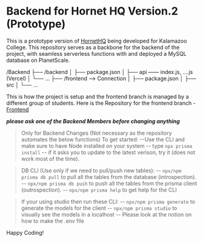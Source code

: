 

# Backend for Hornet HQ Version.2 (Prototype)

This is a prototype version of [HornetHQ](https://hornethq.kzoo.edu/Student/Account/Login?ReturnUrl=/Student/) being developed for Kalamazoo College. This repository serves as a backbone for the backend of the project, with seamless serverless functions with and deployed a MySQL database on PlanetScale.

/Backend
├── /backend
│   ├── package.json
│   ├── api —— index.js, ….js (Vercel)
│   └── ...
├── /frontend —> Connection
│   ├── package.json
│   ├── src
│   └── ...

This is how the project is setup and the frontend branch is managed by a different group of students. Here is the Repository for the frontend branch - [Frontend](https://github.com/RochX/hornethq-2.0-integrated)


***please ask one of the Backend Members before changing anything***


>Only for Backend Changes (Not necessary as the repository automates the below functions)
To get started:
 --Use the CLI and make sure to have Node installed on your system 
 -- type `npx prisma install` 
 -- if it asks you to update to the latest verison, try it (does not work most of the time).

>DB CLI (Use only if we need to pull/push new tables):
-- `npx/npm prisma db pull`  to pull all the tables from the database (introspection). 
-- `npx/npm prisma db push`  to push all the tables from the prisma client (outrospection). 
-- `npx/npm prisma help` to get help for the CLI

>If your using studio then run these CLI: 
-- `npx/npm prisma generate` to generate the models for the client
-- `npx/npm prisma studio` to visually see the models in a localhost
-- Please look at the notion on how to make the .env file

Happy Coding!

